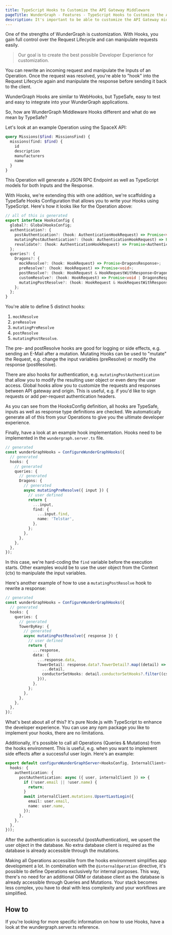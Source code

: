 ```yaml
---
title: TypeScript Hooks to Customize the API Gateway Middleware
pageTitle: WunderGraph - Features - TypeScript Hooks to Customize the API Gateway Middleware
description: It's important to be able to customize the API Gateway middleware. With WunderGraph, you're able to use TypeScript to make this as easy as possible.
---
```


One of the strengths of WunderGraph is customization.
With Hooks, you gain full control over the Request Lifecycle and can manipulate requests easily.

> Our goal is to create the best possible Developer Experience for customization.

You can rewrite an incoming request and manipulate the Inputs of an Operation.
Once the request was resolved, you're able to "hook" into the Request Lifecycle again and manipulate the response before sending it back to the client.

WunderGraph Hooks are similar to WebHooks, but TypeSafe, easy to test and easy to integrate into your WunderGraph applications.

So, how are WunderGraph Middleware Hooks different and what do we mean by TypeSafe?

Let's look at an example Operation using the SpaceX API:

```graphql
query Missions($find: MissionsFind) {
  missions(find: $find) {
    id
    description
    manufacturers
    name
  }
}
```

This Operation will generate a JSON RPC Endpoint as well as TypeScript models for both Inputs and the Response.

With Hooks, we're extending this with one addition, we're scaffolding a TypeSafe Hooks Configuration that allows you to write your Hooks using TypeScript.
Here's how it looks like for the Operation above:

```typescript
// all of this is generated
export interface HooksConfig {
  global?: GlobalHooksConfig;
  authentication?: {
    postAuthentication?: (hook: AuthenticationHookRequest) => Promise<void>;
    mutatingPostAuthentication?: (hook: AuthenticationHookRequest) => Promise<AuthenticationResponse>;
    revalidate?: (hook: AuthenticationHookRequest) => Promise<AuthenticationResponse>;
  };
  queries?: {
    Dragons?: {
      mockResolve?: (hook: HookRequest) => Promise<DragonsResponse>;
      preResolve?: (hook: HookRequest) => Promise<void>;
      postResolve?: (hook: HookRequest & HookRequestWithResponse<DragonsResponse>) => Promise<void>;
      customResolve?: (hook: HookRequest) => Promise<void | DragonsResponse>;
      mutatingPostResolve?: (hook: HookRequest & HookRequestWithResponse<DragonsResponse>) => Promise<DragonsResponse>;
    };
  };
}
```

You're able to define 5 distinct hooks:

1. `mockResolve`
2. `preResolve`
3. `mutatingPreResolve`
4. `postResolve`
5. `mutatingPostResolve`.

The pre- and postResolve hooks are good for logging or side effects, e.g. sending an E-Mail after a mutation.
Mutating Hooks can be used to "mutate" the Request, e.g. change the input variables (preResolve) or modify the response (postResolve).

There are also hooks for authentication, e.g. `mutatingPostAuthentication` that allow you to modify the resulting user object or even deny the user access.
Global hooks allow you to customize the requests and responses between API gateway and origin.
This is useful, e.g. if you'd like to sign requests or add per-request authentication headers.

As you can see from the HooksConfig definition, all hooks are TypeSafe, inputs as well as response type definitions are checked.
We automatically generate all of this from your Operations to give you the ultimate developer experience.

Finally, have a look at an example hook implementation.
Hooks need to be implemented in the `wundergraph.server.ts` file.

```typescript
// generated
const wunderGraphHooks = ConfigureWunderGraphHooks({
  // generated
  hooks: {
    // generated
    queries: {
      // generated
      Dragons: {
        // generated
        async mutatingPreResolve({ input }) {
          // user defined
          return {
            ...input,
            find: {
              ...input.find,
              name: 'Telstar',
            },
          };
        },
      },
    },
  },
});
```

In this case, we're hard-coding the `find` variable before the execution starts.
Other examples would be to use the user object from the Context (ctx) to manipulate the input variables.

Here's another example of how to use a `mutatingPostResolve` hook to rewrite a response:

```typescript
// generated
const wunderGraphHooks = ConfigureWunderGraphHooks({
  // generated
  hooks: {
    queries: {
      // generated
      TowerByKey: {
        // generated
        async mutatingPostResolve({ response }) {
          // user defined
          return {
            ...response,
            data: {
              ...response.data,
              TowerDetail: response.data?.TowerDetail?.map((detail) => ({
                ...detail,
                conductorSetHooks: detail.conductorSetHooks?.filter((csh) => csh.conductorSetHookId?.id !== '456'),
              })),
            },
          };
        },
      },
    },
  },
});
```

What's best about all of this?
It's pure Node.js with TypeScript to enhance the developer experience.
You can use any npm package you like to implement your hooks,
there are no limitations.

Additionally, it's possible to call all Operations (Queries & Mutations) from the hooks environment.
This is useful, e.g. when you want to implement side effects after a successful user login.
Here's an example:

```typescript
export default configureWunderGraphServer<HooksConfig, InternalClient>(() => ({
  hooks: {
    authentication: {
      postAuthentication: async ({ user, internalClient }) => {
        if (!user.email || !user.name) {
          return;
        }
        await internalClient.mutations.UpsertLastLogin({
          email: user.email,
          name: user.name,
        });
      },
    },
  },
}));
```

After the authentication is successful (postAuthentication),
we upsert the user object in the database.
No extra database client is required as the database is already accessible through the mutations.

Making all Operations accessible from the hooks environment simplifies app development a lot.
In combination with the `@internalOperation` directive,
it's possible to define Operations exclusively for internal purposes.
This way, there's no need for an additional ORM or database client as the database is already accessible through Queries and Mutations.
Your stack becomes less complex, you have to deal with less complexity and your workflows are simplified.

## How to

If you're looking for more specific information on how to use Hooks,
have a look at the wundergraph.server.ts reference.
